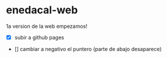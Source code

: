 # enedacal-web
1a version de la web empezamos!


- [x] subir a github pages
- [] cambiar a negativo el puntero (parte de abajo desaparece)